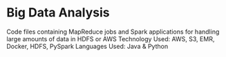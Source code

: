 # Big Data Analysis
Code files containing MapReduce jobs and Spark applications for handling large amounts of data in HDFS or AWS 
Technology Used: AWS, S3, EMR, Docker, HDFS, PySpark 
Languages Used: Java & Python 
